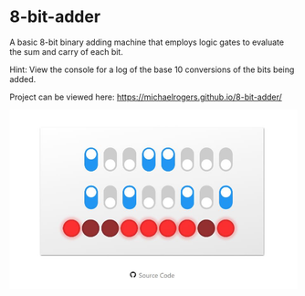 # 8-bit-adder

A basic 8-bit binary adding machine that employs logic gates to evaluate the sum and carry of each bit.

Hint: View the console for a log of the base 10 conversions of the bits being added.

Project can be viewed here: https://michaelrogers.github.io/8-bit-adder/

<img src="/screenshots/Capture.JPG" alt="8-bit-adder machine" width="600px" />
